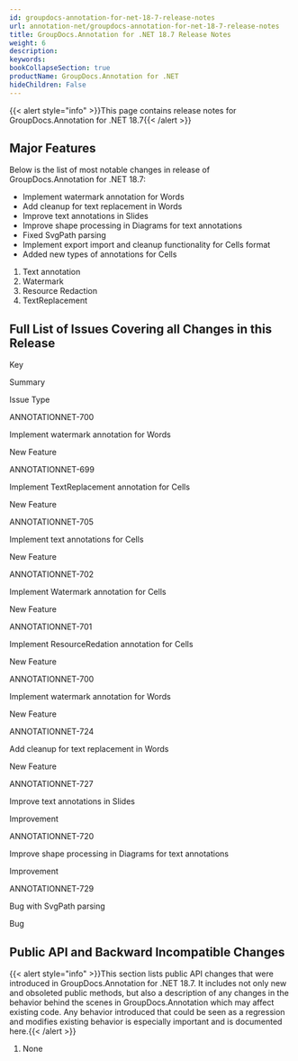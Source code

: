 ```yaml
---
id: groupdocs-annotation-for-net-18-7-release-notes
url: annotation-net/groupdocs-annotation-for-net-18-7-release-notes
title: GroupDocs.Annotation for .NET 18.7 Release Notes
weight: 6
description: 
keywords: 
bookCollapseSection: true
productName: GroupDocs.Annotation for .NET
hideChildren: False
---
```

{{< alert style="info" >}}This page contains release notes for GroupDocs.Annotation for .NET 18.7{{< /alert >}}

## Major Features

Below is the list of most notable changes in release of GroupDocs.Annotation for .NET 18.7:

*   Implement watermark annotation for Words
*   Add cleanup for text replacement in Words
*   Improve text annotations in Slides
*   Improve shape processing in Diagrams for text annotations
*   Fixed SvgPath parsing
*   Implement export import and cleanup functionality for Cells format
*   Added new types of annotations for Cells

1.  Text annotation
2.  Watermark
3.  Resource Redaction
4.  TextReplacement

## Full List of Issues Covering all Changes in this Release

Key

Summary

Issue Type

ANNOTATIONNET-700

Implement watermark annotation for Words

New Feature

ANNOTATIONNET-699

Implement TextReplacement annotation for Cells

New Feature

ANNOTATIONNET-705

Implement text annotations for Cells

New Feature

ANNOTATIONNET-702

Implement Watermark annotation for Cells

New Feature

ANNOTATIONNET-701

Implement ResourceRedation annotation for Cells

New Feature

ANNOTATIONNET-700

Implement watermark annotation for Words

New Feature

ANNOTATIONNET-724

Add cleanup for text replacement in Words

New Feature

ANNOTATIONNET-727

Improve text annotations in Slides

Improvement

ANNOTATIONNET-720

Improve shape processing in Diagrams for text annotations

Improvement

ANNOTATIONNET-729

Bug with SvgPath parsing

Bug

## Public API and Backward Incompatible Changes

{{< alert style="info" >}}This section lists public API changes that were introduced in GroupDocs.Annotation for .NET 18.7. It includes not only new and obsoleted public methods, but also a description of any changes in the behavior behind the scenes in GroupDocs.Annotation which may affect existing code. Any behavior introduced that could be seen as a regression and modifies existing behavior is especially important and is documented here.{{< /alert >}}

1.  None
